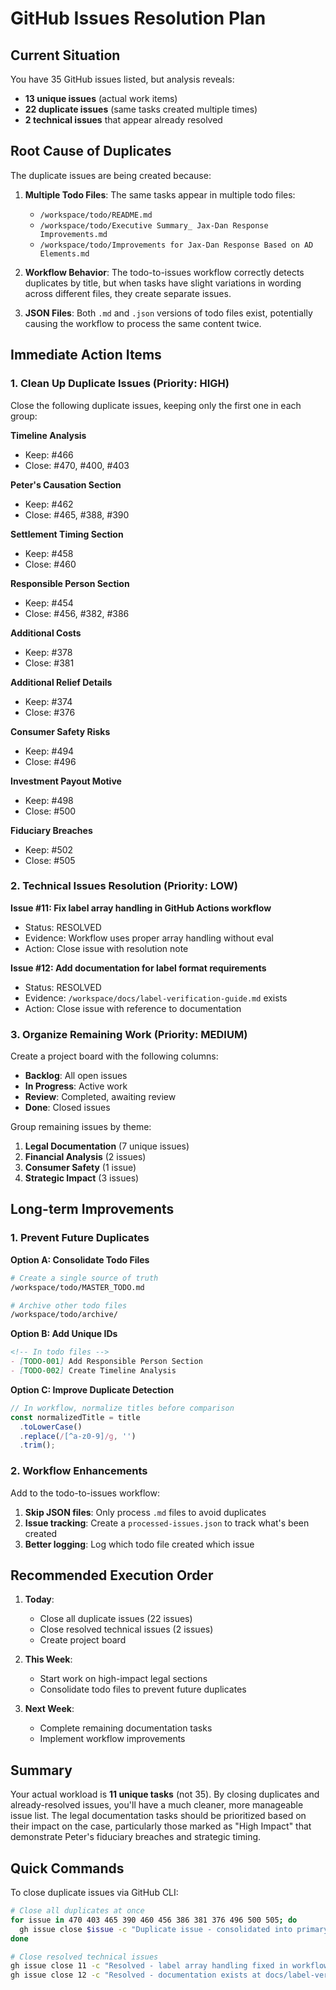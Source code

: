 # GitHub Issues Resolution Plan

## Current Situation

You have 35 GitHub issues listed, but analysis reveals:
- **13 unique issues** (actual work items)
- **22 duplicate issues** (same tasks created multiple times)
- **2 technical issues** that appear already resolved

## Root Cause of Duplicates

The duplicate issues are being created because:

1. **Multiple Todo Files**: The same tasks appear in multiple todo files:
   - `/workspace/todo/README.md`
   - `/workspace/todo/Executive Summary_ Jax-Dan Response Improvements.md`
   - `/workspace/todo/Improvements for Jax-Dan Response Based on AD Elements.md`

2. **Workflow Behavior**: The todo-to-issues workflow correctly detects duplicates by title, but when tasks have slight variations in wording across different files, they create separate issues.

3. **JSON Files**: Both `.md` and `.json` versions of todo files exist, potentially causing the workflow to process the same content twice.

## Immediate Action Items

### 1. Clean Up Duplicate Issues (Priority: HIGH)

Close the following duplicate issues, keeping only the first one in each group:

**Timeline Analysis**
- Keep: #466
- Close: #470, #400, #403

**Peter's Causation Section**
- Keep: #462  
- Close: #465, #388, #390

**Settlement Timing Section**
- Keep: #458
- Close: #460

**Responsible Person Section**
- Keep: #454
- Close: #456, #382, #386

**Additional Costs**
- Keep: #378
- Close: #381

**Additional Relief Details**
- Keep: #374
- Close: #376

**Consumer Safety Risks**
- Keep: #494
- Close: #496

**Investment Payout Motive**
- Keep: #498
- Close: #500

**Fiduciary Breaches**
- Keep: #502
- Close: #505

### 2. Technical Issues Resolution (Priority: LOW)

**Issue #11: Fix label array handling in GitHub Actions workflow**
- Status: RESOLVED
- Evidence: Workflow uses proper array handling without eval
- Action: Close issue with resolution note

**Issue #12: Add documentation for label format requirements**
- Status: RESOLVED
- Evidence: `/workspace/docs/label-verification-guide.md` exists
- Action: Close issue with reference to documentation

### 3. Organize Remaining Work (Priority: MEDIUM)

Create a project board with the following columns:
- **Backlog**: All open issues
- **In Progress**: Active work
- **Review**: Completed, awaiting review
- **Done**: Closed issues

Group remaining issues by theme:
1. **Legal Documentation** (7 unique issues)
2. **Financial Analysis** (2 issues)
3. **Consumer Safety** (1 issue)
4. **Strategic Impact** (3 issues)

## Long-term Improvements

### 1. Prevent Future Duplicates

**Option A: Consolidate Todo Files**
```bash
# Create a single source of truth
/workspace/todo/MASTER_TODO.md

# Archive other todo files
/workspace/todo/archive/
```

**Option B: Add Unique IDs**
```markdown
<!-- In todo files -->
- [TODO-001] Add Responsible Person Section
- [TODO-002] Create Timeline Analysis
```

**Option C: Improve Duplicate Detection**
```javascript
// In workflow, normalize titles before comparison
const normalizedTitle = title
  .toLowerCase()
  .replace(/[^a-z0-9]/g, '')
  .trim();
```

### 2. Workflow Enhancements

Add to the todo-to-issues workflow:

1. **Skip JSON files**: Only process `.md` files to avoid duplicates
2. **Issue tracking**: Create a `processed-issues.json` to track what's been created
3. **Better logging**: Log which todo file created which issue

## Recommended Execution Order

1. **Today**: 
   - Close all duplicate issues (22 issues)
   - Close resolved technical issues (2 issues)
   - Create project board

2. **This Week**:
   - Start work on high-impact legal sections
   - Consolidate todo files to prevent future duplicates

3. **Next Week**:
   - Complete remaining documentation tasks
   - Implement workflow improvements

## Summary

Your actual workload is **11 unique tasks** (not 35). By closing duplicates and already-resolved issues, you'll have a much cleaner, more manageable issue list. The legal documentation tasks should be prioritized based on their impact on the case, particularly those marked as "High Impact" that demonstrate Peter's fiduciary breaches and strategic timing.

## Quick Commands

To close duplicate issues via GitHub CLI:

```bash
# Close all duplicates at once
for issue in 470 403 465 390 460 456 386 381 376 496 500 505; do
  gh issue close $issue -c "Duplicate issue - consolidated into primary issue"
done

# Close resolved technical issues
gh issue close 11 -c "Resolved - label array handling fixed in workflow"
gh issue close 12 -c "Resolved - documentation exists at docs/label-verification-guide.md"
```